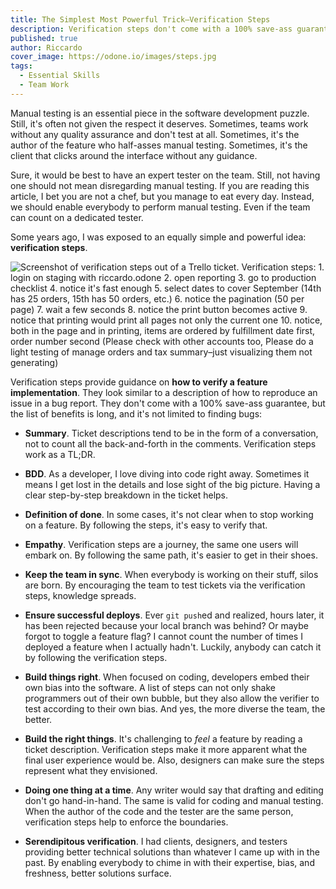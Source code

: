 ```yaml
---
title: The Simplest Most Powerful Trick–Verification Steps
description: Verification steps don't come with a 100% save-ass guarantee, but the list of benefits is long, and it's not limited to finding bugs.
published: true
author: Riccardo
cover_image: https://odone.io/images/steps.jpg
tags:
  - Essential Skills
  - Team Work
---
```


Manual testing is an essential piece in the software development puzzle. Still, it's often not given the respect it deserves. Sometimes, teams work without any quality assurance and don't test at all. Sometimes, it's the author of the feature who half-asses manual testing. Sometimes, it's the client that clicks around the interface without any guidance.

Sure, it would be best to have an expert tester on the team. Still, not having one should not mean disregarding manual testing. If you are reading this article, I bet you are not a chef, but you manage to eat every day. Instead, we should enable everybody to perform manual testing. Even if the team can count on a dedicated tester.

Some years ago, I was exposed to an equally simple and powerful idea: **verification steps**.

![Screenshot of verification steps out of a Trello ticket. Verification steps: 1. login on staging with riccardo.odone 2. open reporting 3. go to production checklist 4. notice it's fast enough 5. select dates to cover September (14th has 25 orders, 15th has 50 orders, etc.) 6. notice the pagination (50 per page) 7. wait a few seconds 8. notice the print button becomes active 9. notice that printing would print all pages not only the current one 10. notice, both in the page and in printing, items are ordered by fulfillment date first, order number second (Please check with other accounts too, Please do a light testing of manage orders and tax summary–just visualizing them not generating)](https://odone.io/images/verification-steps.png)

Verification steps provide guidance on **how to verify a feature implementation**. They look similar to a description of how to reproduce an issue in a bug report. They don't come with a 100% save-ass guarantee, but the list of benefits is long, and it's not limited to finding bugs:

- **Summary**. Ticket descriptions tend to be in the form of a conversation, not to count all the back-and-forth in the comments. Verification steps work as a TL;DR.

- **BDD**. As a developer, I love diving into code right away. Sometimes it means I get lost in the details and lose sight of the big picture. Having a clear step-by-step breakdown in the ticket helps.

- **Definition of done**. In some cases, it's not clear when to stop working on a feature. By following the steps, it's easy to verify that.

- **Empathy**. Verification steps are a journey, the same one users will embark on. By following the same path, it's easier to get in their shoes.

- **Keep the team in sync**. When everybody is working on their stuff, silos are born. By encouraging the team to test tickets via the verification steps, knowledge spreads.

- **Ensure successful deploys**. Ever `git push`ed and realized, hours later, it has been rejected because your local branch was behind? Or maybe forgot to toggle a feature flag? I cannot count the number of times I deployed a feature when I actually hadn't. Luckily, anybody can catch it by following the verification steps.

- **Build things right**. When focused on coding, developers embed their own bias into the software. A list of steps can not only shake programmers out of their own bubble, but they also allow the verifier to test according to their own bias. And yes, the more diverse the team, the better.

- **Build the right things**. It's challenging to *feel* a feature by reading a ticket description. Verification steps make it more apparent what the final user experience would be. Also, designers can make sure the steps represent what they envisioned.

- **Doing one thing at a time**. Any writer would say that drafting and editing don't go hand-in-hand. The same is valid for coding and manual testing. When the author of the code and the tester are the same person, verification steps help to enforce the boundaries.

- **Serendipitous verification**. I had clients, designers, and testers providing better technical solutions than whatever I came up with in the past. By enabling everybody to chime in with their expertise, bias, and freshness, better solutions surface.
